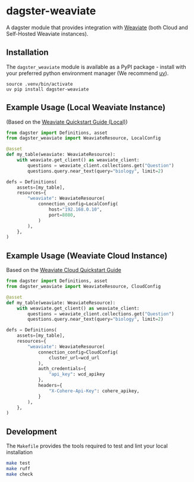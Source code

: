 # dagster-weaviate

A dagster module that provides integration with [Weaviate](https://weaviate.io/)
(both Cloud and Self-Hosted Weaviate instances).

## Installation

The `dagster_weaviate` module is available as a PyPI package - install with your preferred python
environment manager (We recommend [uv](https://github.com/astral-sh/uv)).

```
source .venv/bin/activate
uv pip install dagster-weaviate
```

## Example Usage (Local Weaviate Instance)

(Based on the [Weaviate Quickstart Guide (Local)](https://weaviate.io/developers/weaviate/quickstart/local))

```python
from dagster import Definitions, asset
from dagster_weaviate import WeaviateResource, LocalConfig

@asset
def my_table(weaviate: WeaviateResource):
    with weaviate.get_client() as weaviate_client:
        questions = weaviate_client.collections.get("Question")
        questions.query.near_text(query="biology", limit=2)

defs = Definitions(
    assets=[my_table],
    resources={
        "weaviate": WeaviateResource(
            connection_config=LocalConfig(
                host="192.168.0.10",
                port=8080,
            )
        ),
    },
)
```


## Example Usage (Weaviate Cloud Instance)

Based on the [Weaviate Cloud Quickstart Guide](https://weaviate.io/developers/wcs/quickstart)

```python
from dagster import Definitions, asset
from dagster_weaviate import WeaviateResource, CloudConfig

@asset
def my_table(weaviate: WeaviateResource):
    with weaviate.get_client() as weaviate_client:
        questions = weaviate_client.collections.get("Question")
        questions.query.near_text(query="biology", limit=2)

defs = Definitions(
    assets=[my_table],
    resources={
        "weaviate": WeaviateResource(
            connection_config=CloudConfig(
                cluster_url=wcd_url
            ),
            auth_credentials={
                "api_key": wcd_apikey
            },
            headers={
                "X-Cohere-Api-Key": cohere_apikey,
            }
        ),
    },
)
```


## Development

The `Makefile` provides the tools required to test and lint your local installation

```sh
make test
make ruff
make check
```
